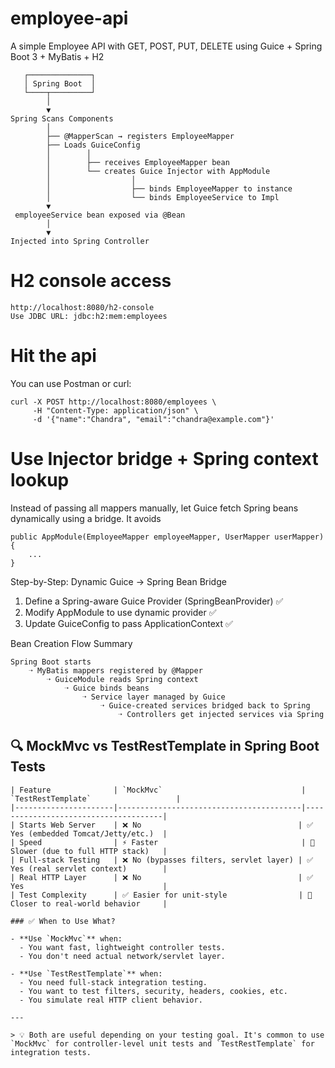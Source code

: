 # employee-api
A simple Employee API with GET, POST, PUT, DELETE using Guice + Spring Boot 3 + MyBatis + H2

```
   ┌──────────────┐
   │ Spring Boot  │
   └────┬─────────┘
        │
        ▼
Spring Scans Components
        │
        ├── @MapperScan → registers EmployeeMapper
        ├── Loads GuiceConfig
        │        │
        │        ├── receives EmployeeMapper bean
        │        └── creates Guice Injector with AppModule
        │                  │
        │                  ├── binds EmployeeMapper to instance
        │                  └── binds EmployeeService to Impl
        ▼
 employeeService bean exposed via @Bean
        │
        ▼
Injected into Spring Controller
```

# H2 console access

```
http://localhost:8080/h2-console
Use JDBC URL: jdbc:h2:mem:employees
```

# Hit the api
You can use Postman or curl:

```
curl -X POST http://localhost:8080/employees \
     -H "Content-Type: application/json" \
     -d '{"name":"Chandra", "email":"chandra@example.com"}'
```
# Use Injector bridge + Spring context lookup
Instead of passing all mappers manually, let Guice fetch Spring beans dynamically using a bridge. It avoids

```
public AppModule(EmployeeMapper employeeMapper, UserMapper userMapper) {
    ...
}
```
Step-by-Step: Dynamic Guice → Spring Bean Bridge
1. Define a Spring-aware Guice Provider (SpringBeanProvider) ✅ 
2. Modify AppModule to use dynamic provider ✅ 
3. Update GuiceConfig to pass ApplicationContext ✅ 

Bean Creation Flow Summary

```
Spring Boot starts 
	➝ MyBatis mappers registered by @Mapper 
		➝ GuiceModule reads Spring context 
			➝ Guice binds beans 
				➝ Service layer managed by Guice 
					➝ Guice-created services bridged back to Spring 
						➝ Controllers get injected services via Spring
```

## 🔍 MockMvc vs TestRestTemplate in Spring Boot Tests

```
| Feature              | `MockMvc`                               | `TestRestTemplate`                   |
|----------------------|-----------------------------------------|--------------------------------------|
| Starts Web Server    | ❌ No                                   | ✅ Yes (embedded Tomcat/Jetty/etc.)  |
| Speed                | ⚡ Faster                                | 🐢 Slower (due to full HTTP stack)   |
| Full-stack Testing   | ❌ No (bypasses filters, servlet layer) | ✅ Yes (real servlet context)        |
| Real HTTP Layer      | ❌ No                                   | ✅ Yes                               |
| Test Complexity      | ✅ Easier for unit-style                | 🧪 Closer to real-world behavior     |

### ✅ When to Use What?

- **Use `MockMvc`** when:
  - You want fast, lightweight controller tests.
  - You don't need actual network/servlet layer.

- **Use `TestRestTemplate`** when:
  - You need full-stack integration testing.
  - You want to test filters, security, headers, cookies, etc.
  - You simulate real HTTP client behavior.

---

> 💡 Both are useful depending on your testing goal. It's common to use `MockMvc` for controller-level unit tests and `TestRestTemplate` for integration tests.
```
